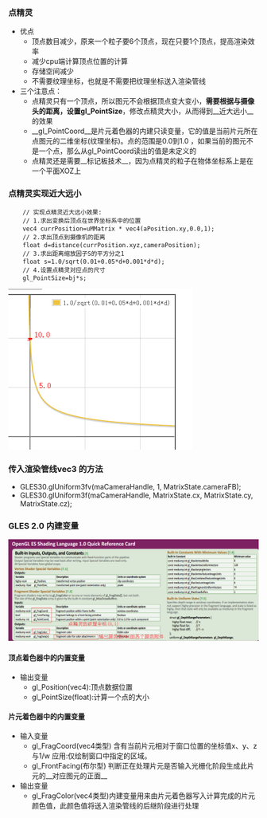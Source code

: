 ### 点精灵

* 优点
  * 顶点数目减少，原来一个粒子要6个顶点，现在只要1个顶点，提高渲染效率
  * 减少cpu端计算顶点位置的计算
  * 存储空间减少
  * 不需要纹理坐标，也就是不需要把纹理坐标送入渲染管线
* 三个注意点：
  * 点精灵只有一个顶点，所以图元不会根据顶点变大变小，__需要根据与摄像头的距离，设置gl_PointSize__，修改点精灵大小，从而得到__近大远小__的效果
  * __gl_PointCoord__是片元着色器的内建只读变量，它的值是当前片元所在点图元的二维坐标(纹理坐标)。点的范围是0.0到1.0 ，如果当前的图元不是一个点，那么从gl_PointCoord读出的值是未定义的 
  * 点精灵还是需要__标记板技术__，因为点精灵的粒子在物体坐标系上是在一个平面XOZ上



### 点精灵实现近大远小

```
    // 实现点精灵近大远小效果:
    // 1.求出变换后顶点在世界坐标系中的位置
    vec4 currPosition=uMMatrix * vec4(aPosition.xy,0.0,1);
    // 2.求出顶点到摄像机的距离
    float d=distance(currPosition.xyz,cameraPosition);
    // 3.求出距离缩放因子S的平方分之1
    float s=1.0/sqrt(0.01+0.05*d+0.001*d*d);
    // 4.设置点精灵对应点的尺寸
    gl_PointSize=bj*s;

```

![1544539136291](1544539136291.png)



### 传入渲染管线vec3 的方法

* GLES30.glUniform3fv(maCameraHandle,  1,   MatrixState.cameraFB);
* GLES30.glUniform3f(maCameraHandle,  MatrixState.cx, MatrixState.cy, MatrixState.cz);

### GLES 2.0 内建变量

[内建变量]: https://www.khronos.org/opengl/wiki/Built-in_Variable_(GLSL)#Vertex_shader_inputs
[ES2.0快速查询卡]: https://www.khronos.org/opengles/sdk/docs/reference_cards/OpenGL-ES-2_0-Reference-card.pdf

 ![1544368449536](1544368449536.png)



####  顶点着色器中的内置变量
* 输出变量
	* gl_Position(vec4):顶点数据位置
	* gl_PointSize(float):计算一个点的大小

#### 片元着色器中的内置变量

* 输入变量
  * gl_FragCoord(vec4类型)  含有当前片元相对于窗口位置的坐标值x、y、z与1/w  应用:仅绘制窗口中指定的区域。
  * gl_FrontFacing(布尔型)  判断正在处理片元是否输入光栅化阶段生成此片元的__对应图元的正面__
* 输出变量
  * gl_FragColor(vec4类型)内建变量用来由片元着色器写入计算完成的片元颜色值，此颜色值将送入渲染管线的后继阶段进行处理